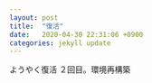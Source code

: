```yaml
---
layout: post
title:  "復活"
date:   2020-04-30 22:31:06 +0900
categories: jekyll update
---
```

ようやく復活
２回目。環境再構築
